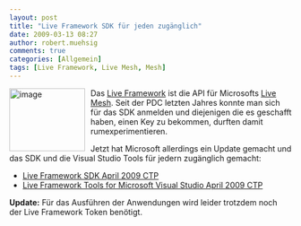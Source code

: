 ```yaml
---
layout: post
title: "Live Framework SDK für jeden zugänglich"
date: 2009-03-13 08:27
author: robert.muehsig
comments: true
categories: [Allgemein]
tags: [Live Framework, Live Mesh, Mesh]
---
```

<p><a href="{{BASE_PATH}}/assets/wp-images/image674.png"><img style="border-right-width: 0px; margin: 0px 10px 0px 0px; border-top-width: 0px; border-bottom-width: 0px; border-left-width: 0px" border="0" alt="image" align="left" src="{{BASE_PATH}}/assets/wp-images/image-thumb652.png" width="135" height="112" /></a>Das <a href="http://dev.live.com/liveframework/">Live Framework</a> ist die API für Microsofts <a href="http://www.mesh.com">Live Mesh</a>. Seit der PDC letzten Jahres konnte man sich für das SDK anmelden und diejenigen die es geschafft haben, einen Key zu bekommen, durften damit rumexperimentieren.</p>  <p>Jetzt hat Microsoft allerdings ein Update gemacht und das SDK und die Visual Studio Tools für jedern zugänglich gemacht:</p>  <ul>   <li><a href="http://www.microsoft.com/downloads/details.aspx?displaylang=en&amp;FamilyID=3dd6e663-b4d9-44e3-971c-101325e39413">Live Framework SDK April 2009 CTP</a> </li>    <li><a href="http://www.microsoft.com/downloads/details.aspx?displaylang=en&amp;FamilyID=4257c275-be72-4af8-b2f0-1e01c67fb8bf">Live Framework Tools for Microsoft Visual Studio April 2009 CTP</a> </li> </ul>  <p><strong>Update:</strong> Für das Ausführen der Anwendungen wird leider trotzdem noch der Live Framework Token benötigt.</p>
